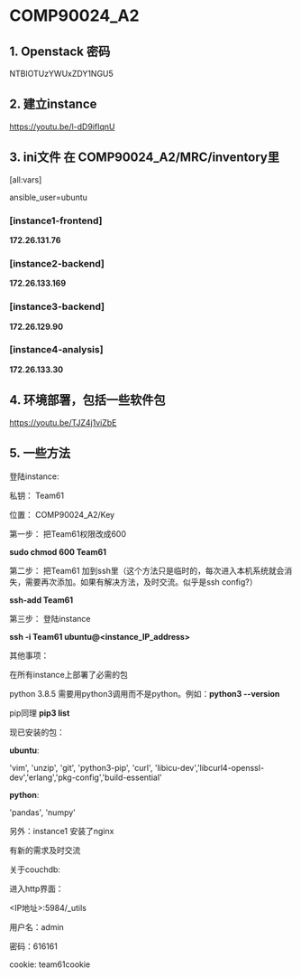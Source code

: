 # COMP90024_A2
## 1. Openstack  密码
NTBlOTUzYWUxZDY1NGU5

## 2. 建立instance

https://youtu.be/l-dD9ifIqnU

## 3. ini文件 在 COMP90024_A2/MRC/inventory里

[all:vars]

ansible_user=ubuntu

### [instance1-frontend]

<b>172.26.131.76</b>

### [instance2-backend]

<b>172.26.133.169</b>

### [instance3-backend]

<b>172.26.129.90</b>

### [instance4-analysis]

<b>172.26.133.30</b>

## 4. 环境部署，包括一些软件包

https://youtu.be/TJZ4j1viZbE

## 5. 一些方法

登陆instance:

私钥： Team61

位置： COMP90024_A2/Key

第一步： 把Team61权限改成600

<b>sudo chmod 600 Team61</b>

第二步： 把Team61 加到ssh里（这个方法只是临时的，每次进入本机系统就会消失，需要再次添加。如果有解决方法，及时交流。似乎是ssh config?）

<b>ssh-add Team61</b>

第三步： 登陆instance

<b>ssh -i Team61 ubuntu@<instance_IP_address></b>



其他事项：

在所有instance上部署了必需的包

python 3.8.5 需要用python3调用而不是python。例如：**python3 --version**

pip同理 **pip3 list**

现已安装的包：

**ubuntu**: 

'vim', 'unzip', 'git', 'python3-pip', 'curl', 'libicu-dev','libcurl4-openssl-dev','erlang','pkg-config','build-essential'

**python**:

'pandas', 'numpy'

另外：instance1 安装了nginx

有新的需求及时交流



关于couchdb:

进入http界面：

<IP地址>:5984/_utils

用户名：admin

密码：616161

cookie: team61cookie 




